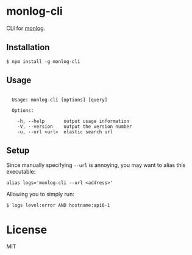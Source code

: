 
# monlog-cli

  CLI for [monlog](https://github.com/segmentio/monlog).

## Installation

```
$ npm install -g monlog-cli
```

## Usage

```

  Usage: monlog-cli [options] [query]

  Options:

    -h, --help       output usage information
    -V, --version    output the version number
    -u, --url <url>  elastic search url

```

## Setup

  Since manually specifying `--url` is annoying, you may want to alias this executable:

```
alias logs='monlog-cli --url <address>'
```

 Allowing you to simply run:

```
$ logs level:error AND hostname:api6-1
```

# License

  MIT